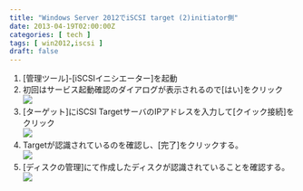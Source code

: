```yaml
---
title: "Windows Server 2012でiSCSI target (2)initiator側"
date: 2013-04-19T02:00:00Z
categories: [ tech ]
tags: [ win2012,iscsi ]
draft: false
---
```


1. [管理ツール]-[iSCSIイニシエーター]を起動
1. 初回はサービス起動確認のダイアログが表示されるので[はい]をクリック  
   ![](../images/2502975f.png)
1. [ターゲット]にiSCSI TargetサーバのIPアドレスを入力して[クイック接続]をクリック  
   ![](../images/4b85fbff.png)
1. Targetが認識されているのを確認し、[完了]をクリックする。  
   ![](../images/6e75efcb.png)
1. [ディスクの管理]にて作成したディスクが認識されていることを確認する。  
   ![](../images/157ba09e.png)